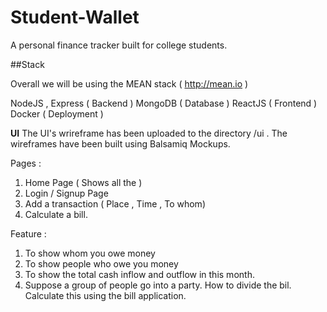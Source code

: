 # Student-Wallet
A personal finance tracker built for college students.

##Stack

Overall we will be using the MEAN stack ( http://mean.io )

NodeJS  , Express ( Backend )
MongoDB ( Database )
ReactJS ( Frontend )
Docker ( Deployment )

**UI**
The UI's wrireframe has been uploaded to the directory /ui . The wireframes have
been built using Balsamiq Mockups.

Pages :
1) Home Page ( Shows all the )
2) Login / Signup Page
3) Add a transaction ( Place , Time , To whom)
4) Calculate a bill.

Feature :
1) To show whom you owe money
2) To show people who owe you money
3) To show the total cash inflow and outflow in this month.
4) Suppose a group of people go into a party. How to divide the bil.
    Calculate this using the bill application.
